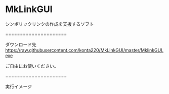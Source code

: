 # MkLinkGUI
シンボリックリンクの作成を支援するソフト

=====================

ダウンロード先
https://raw.githubusercontent.com/konta220/MkLinkGUI/master/MklinkGUI.exe

ご自由にお使いください。


=====================

実行イメージ
